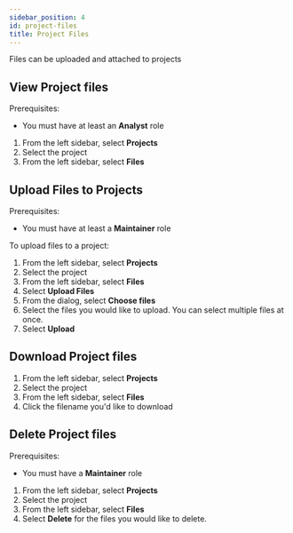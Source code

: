 ```yaml
---
sidebar_position: 4
id: project-files
title: Project Files
---
```


Files can be uploaded and attached to projects

## View Project files

Prerequisites:

- You must have at least an **Analyst** role

1. From the left sidebar, select **Projects**
2. Select the project
3. From the left sidebar, select **Files**

## Upload Files to Projects

Prerequisites:

- You must have at least a **Maintainer** role

To upload files to a project:

1. From the left sidebar, select **Projects**
2. Select the project
3. From the left sidebar, select **Files**
4. Select **Upload Files**
5. From the dialog, select **Choose files**
6. Select the files you would like to upload. You can select multiple files at once.
7. Select **Upload**

## Download Project files

1. From the left sidebar, select **Projects**
2. Select the project
3. From the left sidebar, select **Files**
4. Click the filename you'd like to download

## Delete Project files

Prerequisites:

- You must have a **Maintainer** role

1. From the left sidebar, select **Projects**
2. Select the project
3. From the left sidebar, select **Files**
4. Select **Delete** for the files you would like to delete.
